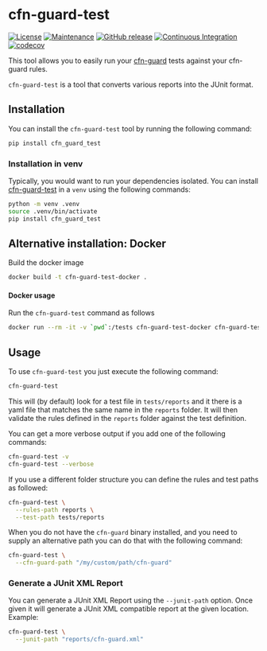 # cfn-guard-test

[![License](https://img.shields.io/badge/License-MIT-green.svg)](./LICENSE.md)
[![Maintenance](https://img.shields.io/badge/Maintained-yes-green.svg)](https://github.com/Nr18/cfn-guard-test/graphs/commit-activity)
[![GitHub release](https://img.shields.io/github/release/Nr18/cfn-guard-test.svg)](https://github.com/Nr18/cfn-guard-test/releases/)
[![Continuous Integration](https://github.com/Nr18/cfn-guard-test/actions/workflows/ci.yml/badge.svg)](https://github.com/Nr18/cfn-guard-test/actions/workflows/ci.yml)
[![codecov](https://codecov.io/gh/Nr18/cfn-guard-test/branch/main/graph/badge.svg?token=RMPJ8DBMKZ)](https://codecov.io/gh/Nr18/cfn-guard-test)

This tool allows you to easily run your [cfn-guard][cfn-guard] tests against your cfn-guard rules.

`cfn-guard-test` is a tool that converts various reports into the JUnit format.

## Installation

You can install the `cfn-guard-test` tool by running the following command:

```bash
pip install cfn_guard_test
```

### Installation in venv

Typically, you would want to run your dependencies isolated. You can install [cfn-guard-test][cfn-guard-test] in a `venv`
using the following commands:

```bash
python -m venv .venv
source .venv/bin/activate
pip install cfn_guard_test
```

## Alternative installation: Docker

Build the docker image

```bash
docker build -t cfn-guard-test-docker .
```

#### Docker usage

Run the `cfn-guard-test` command as follows

```bash
docker run --rm -it -v `pwd`:/tests cfn-guard-test-docker cfn-guard-test
```

## Usage

To use `cfn-guard-test` you just execute the following command:

```bash
cfn-guard-test
```

This will (by default) look for a test file in `tests/reports` and it there is a yaml file that matches the same name in
the `reports` folder. It will then validate the rules defined in the `reports` folder against the test definition.

You can get a more verbose output if you add one of the following commands:

```bash
cfn-guard-test -v
cfn-guard-test --verbose
```

If you use a different folder structure you can define the rules and test paths as followed:

```bash
cfn-guard-test \
  --rules-path reports \
  --test-path tests/reports
```

When you do not have the `cfn-guard` binary installed, and you need to supply an alternative path you can do that with
the following command:

```bash
cfn-guard-test \
  --cfn-guard-path "/my/custom/path/cfn-guard"
```

### Generate a JUnit XML Report

You can generate a JUnit XML Report using the `--junit-path` option. Once given it will generate a JUnit XML compatible
report at the given location. Example:

```bash
cfn-guard-test \
  --junit-path "reports/cfn-guard.xml"
```

[cfn-guard]: https://github.com/aws-cloudformation/cloudformation-guard "AWS CloudFormation Guard"
[cfn-guard-test]: https://github.com/Nr18/cfn-guard-test "CloudFormation Guard Test"

